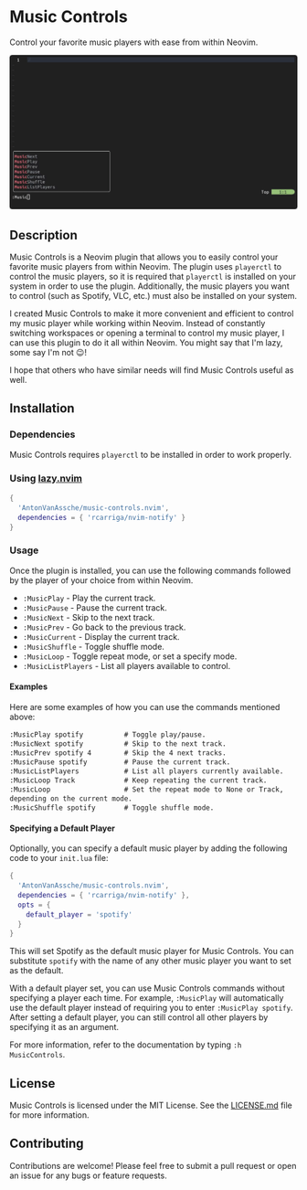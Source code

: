 # Music Controls

Control your favorite music players with ease from within Neovim.

![preview](./assets/preview.gif)

## Description

Music Controls is a Neovim plugin that allows you to easily control your favorite music players from within Neovim.
The plugin uses `playerctl` to control the music players, so it is required that `playerctl` is installed on your system in order to use the plugin.
Additionally, the music players you want to control (such as Spotify, VLC, etc.) must also be installed on your system.

I created Music Controls to make it more convenient and efficient to control my music player while working within Neovim.
Instead of constantly switching workspaces or opening a terminal to control my music player, I can use this plugin to do it all within Neovim.
You might say that I'm lazy, some say I'm not 😉!

I hope that others who have similar needs will find Music Controls useful as well.

## Installation

### Dependencies

Music Controls requires `playerctl`  to be installed in order to work properly.

### Using [lazy.nvim](https://github.com/folke/lazy.nvim)

```lua
{
  'AntonVanAssche/music-controls.nvim',
  dependencies = { 'rcarriga/nvim-notify' }
}
```

### Usage

Once the plugin is installed, you can use the following commands followed by the player of your choice from within Neovim.

-   `:MusicPlay` - Play the current track.
-   `:MusicPause` - Pause the current track.
-   `:MusicNext` - Skip to the next track.
-   `:MusicPrev` - Go back to the previous track.
-   `:MusicCurrent` - Display the current track.
-   `:MusicShuffle` - Toggle shuffle mode.
-   `:MusicLoop` - Toggle repeat mode, or set a specify mode.
-   `:MusicListPlayers` - List all players available to control.

#### Examples

Here are some examples of how you can use the commands mentioned above:

```
:MusicPlay spotify          # Toggle play/pause.
:MusicNext spotify          # Skip to the next track.
:MusicPrev spotify 4        # Skip the 4 next tracks.
:MusicPause spotify         # Pause the current track.
:MusicListPlayers           # List all players currently available.
:MusicLoop Track            # Keep repeating the current track.
:MusicLoop                  # Set the repeat mode to None or Track, depending on the current mode.
:MusicShuffle spotify       # Toggle shuffle mode.
```

#### Specifying a Default Player

Optionally, you can specify a default music player by adding the following code to your `init.lua` file:

```lua
{
  'AntonVanAssche/music-controls.nvim',
  dependencies = { 'rcarriga/nvim-notify' },
  opts = {
    default_player = 'spotify'
  }
}
```

This will set Spotify as the default music player for Music Controls. You can substitute `spotify` with the name of any other music player you want to set as the default.

With a default player set, you can use Music Controls commands without specifying a player each time.
For example, `:MusicPlay` will automatically use the default player instead of requiring you to enter `:MusicPlay spotify`.
After setting a default player, you can still control all other players by specifying it as an argument.

For more information, refer to the documentation by typing `:h MusicControls`.

## License

Music Controls is licensed under the MIT License. See the [LICENSE.md](./LICENSE.md) file for more information.

## Contributing

Contributions are welcome! Please feel free to submit a pull request or open an issue for any bugs or feature requests.
